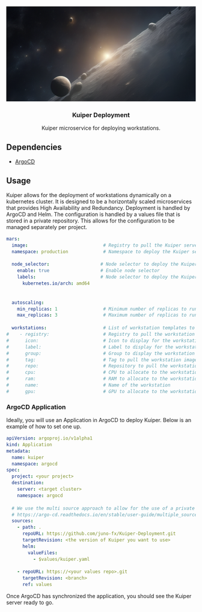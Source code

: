 <br />
<p align="center">
    <img src="/kuiper.png"/>
    <h3 align="center">Kuiper Deployment</h3>
    <p align="center">
        Kuiper microservice for deploying workstations.
    </p>
</p>

## Dependencies

- [ArgoCD](https://argo-cd.readthedocs.io/en/stable/)

## Usage

Kuiper allows for the deployment of workstations dynamically on a kubernetes cluster. It is designed to be a horizontally
scaled microservices that provides High Availability and Redundancy. Deployment is handled by ArgoCD and Helm. The configuration
is handled by a values file that is stored in a private repository. This allows for the configuration to be managed separately
per project.

```yaml
mars:
  image:                            # Registry to pull the Kuiper server image from
  namespace: production             # Namespace to deploy the Kuiper server to

  node_selector:                   # Node selector to deploy the Kuiper server to
    enable: true                   # Enable node selector
    labels:                        # Node selector to deploy the Kuiper server to
      kubernetes.io/arch: amd64


  autoscaling:
    min_replicas: 1                 # Minimum number of replicas to run
    max_replicas: 3                 # Maximum number of replicas to run

  workstations:                     # List of workstation templates to deploy
#    - registry:                    # Registry to pull the workstation image from
#      icon:                        # Icon to display for the workstation
#      label:                       # Label to display for the workstation
#      group:                       # Group to display the workstation under
#      tag:                         # Tag to pull the workstation image from
#      repo:                        # Repository to pull the workstation image from
#      cpu:                         # CPU to allocate to the workstation
#      ram:                         # RAM to allocate to the workstation
#      name:                        # Name of the workstation
#      gpu:                         # GPU to allocate to the workstation

```

### ArgoCD Application

Ideally, you will use an Application in ArgoCD to deploy Kuiper. Below is an example of how to set one up.

```yaml
apiVersion: argoproj.io/v1alpha1
kind: Application
metadata:
  name: kuiper
  namespace: argocd
spec:
  project: <your project>
  destination:
    server: <target cluster>
    namespace: argocd
  
  # We use the multi source approach to allow for the use of a private values repo
  # https://argo-cd.readthedocs.io/en/stable/user-guide/multiple_sources/
  sources:
    - path: .
      repoURL: https://github.com/juno-fx/Kuiper-Deployment.git
      targetRevision: <the version of Kuiper you want to use>
      helm:
        valueFiles:
          - $values/kuiper.yaml

    - repoURL: https://<your values repo>.git
      targetRevision: <branch>
      ref: values
```

Once ArgoCD has synchronized the application, you should see the Kuiper server ready to go. 